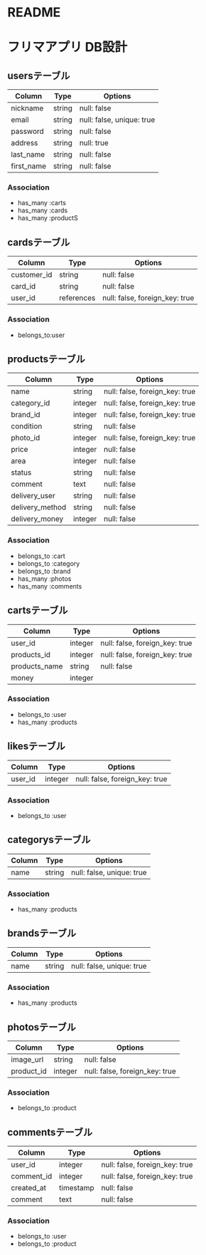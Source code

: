 # README

# フリマアプリ DB設計

## usersテーブル
|Column|Type|Options|
|------|----|-------|
|nickname|string|null: false|
|email|string|null: false, unique: true|
|password|string|null: false|
|address|string|null: true|
|last_name|string|null: false|
|first_name|string|null: false|
### Association
- has_many :carts
- has_many :cards
- has_many :productS


## cardsテーブル
|Column|Type|Options|
|------|----|-------|
|customer_id|string|null: false|
|card_id|string|null: false|
|user_id|references|null: false, foreign_key: true|
### Association
- belongs_to:user

## productsテーブル
|Column|Type|Options|
|------|----|-------|
|name|string|null: false, foreign_key: true|
|category_id|integer|null: false, foreign_key: true|
|brand_id|integer|null: false, foreign_key: true|
|condition|string|null: false|
|photo_id|integer|null: false, foreign_key: true|
|price|integer|null: false|
|area|integer|null: false|
|status|string|null: false|
|comment|text|null: false|
|delivery_user|string|null: false|
|delivery_method|string|null: false|
|delivery_money|integer|null: false|
### Association
- belongs_to :cart
- belongs_to :category
- belongs_to :brand
- has_many :photos
- has_many :comments

## cartsテーブル
|Column|Type|Options|
|------|----|-------|
|user_id|integer|null: false, foreign_key: true|
|products_id|integer|null: false, foreign_key: true|
|products_name|string|null: false|
|money|integer||
### Association
- belongs_to :user
- has_many :products

## likesテーブル
|Column|Type|Options|
|------|----|-------|
|user_id|integer|null: false, foreign_key: true|
### Association
- belongs_to :user

## categorysテーブル
|Column|Type|Options|
|------|----|-------|
|name|string|null: false, unique: true|
### Association
- has_many :products


## brandsテーブル
|Column|Type|Options|
|------|----|-------|
|name|string|null: false, unique: true|
### Association
- has_many :products


## photosテーブル
|Column|Type|Options|
|------|----|-------|
|image_url|string|null: false|
|product_id|integer|null: false, foreign_key: true|
### Association
- belongs_to :product


## commentsテーブル
|Column|Type|Options|
|------|----|-------|
|user_id|integer|null: false, foreign_key: true|
|comment_id|integer|null: false, foreign_key: true|
|created_at|timestamp|null: false|
|comment|text|null: false|
### Association
- belongs_to :user
- belongs_to :product

